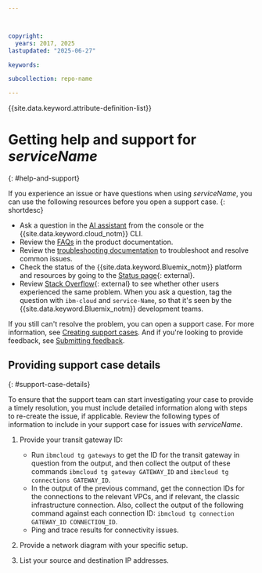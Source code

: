 ```yaml
---



copyright:
  years: 2017, 2025
lastupdated: "2025-06-27"

keywords:

subcollection: repo-name

---
```


{{site.data.keyword.attribute-definition-list}}

# Getting help and support for _serviceName_
{: #help-and-support}

If you experience an issue or have questions when using _serviceName_, you can use the following resources before you open a support case.
{: shortdesc}

* Ask a question in the [AI assistant](/docs/overview?topic=overview-ask-ai-assistant) from the console or the {{site.data.keyword.cloud_notm}} CLI.
* Review the [FAQs](/docs/linktoyourfaqtopic) in the product documentation.
* Review the [troubleshooting documentation](/docs/linktoyourfirsttroubleshootingtopic) to troubleshoot and resolve common issues.
* Check the status of the {{site.data.keyword.Bluemix_notm}} platform and resources by going to the [Status page](/status){: external}.
* Review [Stack Overflow](https://stackoverflow.com/questions/tagged/ibm-cloud){: external} to see whether other users experienced the same problem. When you ask a question, tag the question with `ibm-cloud` and `service-Name`, so that it's seen by the {{site.data.keyword.Bluemix_notm}} development teams.

If you still can't resolve the problem, you can open a support case. For more information, see [Creating support cases](/docs/account?topic=account-open-case). And if you're looking to provide feedback, see [Submitting feedback](/docs/overview?topic=overview-feedback).

## Providing support case details
{: #support-case-details}

To ensure that the support team can start investigating your case to provide a timely resolution, you must include detailed information along with steps to re-create the issue, if applicable. Review the following types of information to include in your support case for issues with _serviceName_.

1. Provide your transit gateway ID:

   * Run `ibmcloud tg gateways` to get the ID for the transit gateway in question from the output, and then collect the output of these commands `ibmcloud tg gateway GATEWAY_ID` and `ibmcloud tg connections GATEWAY_ID`.
   * In the output of the previous command, get the connection IDs for the connections to the relevant VPCs, and if relevant, the classic infrastructure connection. Also, collect the output of the following command against each connection ID: `ibmcloud tg connection GATEWAY_ID CONNECTION_ID`.
   * Ping and trace results for connectivity issues.

2. Provide a network diagram with your specific setup.
3. List your source and destination IP addresses.
